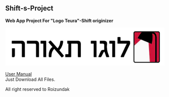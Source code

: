 ## Shift-s-Project
**Web App Project For "Logo Teura"-Shift originizer**

<img src="https://github.com/RoiZundak/Shift-s-Project/blob/master/Files/logo.png">    


[User Manual](https://github.com/RoiZundak/Shift-s-Project/blob/master/ReadMe.pdf)    
Just Download All Files.

All right reserved to Roizundak


